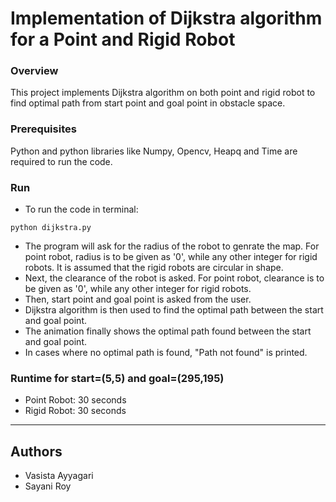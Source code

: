 # Implementation of Dijkstra algorithm for a Point and Rigid Robot

### Overview
This project implements Dijkstra algorithm on both point and rigid robot to find optimal path from start point and goal point in obstacle space.

### Prerequisites
Python and python libraries like Numpy, Opencv, Heapq and Time are required to run the code.  

### Run
  - To run the code in terminal:
  ```
  python dijkstra.py
  ```
  - The program will ask for the radius of the robot to genrate the map. For point robot, radius is to be given as '0', while any other integer for rigid robots. It is assumed that the rigid robots are circular in shape.
  - Next, the clearance of the robot is asked. For point robot, clearance is to be given as '0', while any other integer for rigid robots.
  - Then, start point and goal point is asked from the user.
  - Dijkstra algorithm is then used to find the optimal path between the start and goal point.
  - The animation finally shows the optimal path found between the start and goal point.
  - In cases where no optimal path is found, "Path not found" is printed.
  
 ### Runtime for start=(5,5) and goal=(295,195)
  - Point Robot: 30 seconds
  - Rigid Robot: 30 seconds

------------------------------------------------------------------------------------------------------------------
## Authors
- Vasista Ayyagari 
- Sayani Roy

